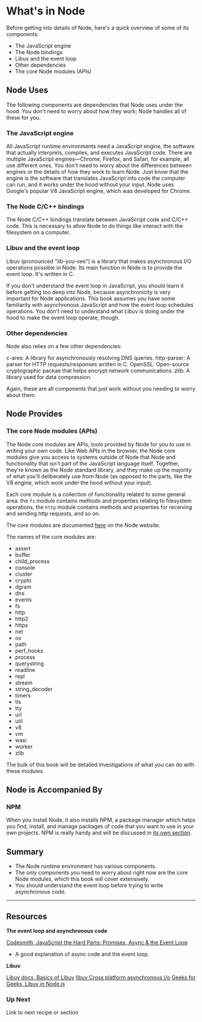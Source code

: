 
# What's in Node

Before getting into details of Node, here's a quick overview of some of its components: 

* The JavaScript engine
* The Node bindings
* Libuv and the event loop
* Other dependencies
* The core Node modules (APIs)

## Node Uses

The following components are dependencies that Node uses under the hood. You don't need to worry about how they work; Node handles all of these for you. 

### The JavaScript engine

All JavaScript runtime environments need a JavaScript engine, the software that actually interprets, compiles, and executes JavaScript code. There are multiple JavaScript engines—Chrome, Firefox, and Safari, for example, all use different ones. You don't need to worry about the differences between engines or the details of how they work to learn Node. Just know that the engine is the software that translates JavaScript into code the computer can run, and it works under the hood without your input. Node uses Google's popular V8 JavaScript engine, which was developed for Chrome.


### The Node C/C++ bindings

The Node C/C++ bindings translate between JavaScript code and C/C++ code. This is necessary to allow Node to do things like interact with the filesystem on a computer. 


### Libuv and the event loop

Libuv (pronounced "lib-you-vee") is a library that makes asynchronous I/O operations possible in Node. Its main function in Node is to provide the event loop. It's written in C. 

If you don't understand the event loop in JavaScript, you should learn it before getting too deep into Node, because asynchronicity is very important for Node applications. This book assumes you have some familiarity with asynchronous JavaScript and how the event loop schedules operations. You don't need to understand what Libuv is doing under the hood to make the event loop operate, though. 

### Other dependencies

Node also relies on a few other dependencies:

c-ares: A library for asynchronously resolving DNS queries.
http-parser: A parser for HTTP requests/responses written in C.
OpenSSL: Open-source cryptographic packae that helps encrypt network communications.
zlib: A library used for data compression.

Again, these are all components that just work without you needing to worry about them.


## Node Provides

### The core Node modules (APIs)

The Node core modules are APIs, tools provided by Node for you to use in writing your own code. Like Web APIs in the browser, the Node core modules give you access to systems outside of Node that Node and functionality that isn't part of the JavaScript language itself. Together, they're known as the Node standard library, and they make up the majority of what you'll deliberately use from Node (as opposed to the parts, like the V8 engine, which work under the hood without your input).

Each core module is a collection of functionality related to some general area: the `fs` module contains methods and properties relating to filesystem operations, the `http` module contains methods and properties for receiving and sending http requests, and so on.

The core modules are documented [here](https://nodejs.org/docs/latest/api/) on the Node website. 

The names of the core modules are: 
* assert
* buffer
* child_process
* console
* cluster
* crypto
* dgram
* dns
* events
* fs
* http
* http2
* https
* net
* os
* path
* perf_hooks
* process
* querystring
* readline
* repl
* stream
* string_decoder
* timers
* tls
* tty
* url
* util
* v8
* vm
* wasi
* worker
* zlib

The bulk of this book will be detailed investigations of what you can do with these modules. 


## Node is Accompanied By

### NPM

When you install Node, it also installs NPM, a package manager which helps you find, install, and manage packages of code that you want to use in your own projects. NPM is really handy and will be discussed in [its own section](https://github.com/bkager/Node-cookbook?tab=readme-ov-file#npm).



## Summary 

* The Node runtime environment has various components.
* The only components you need to worry about right now are the core Node modules, which this book will cover extensively.
* You should understand the event loop before trying to write asynchronous code. 



___

## Resources

**The event loop and asynchronous code**

[Codesmith, JavaScript the Hard Parts: Promises, Async & the Event Loop](https://youtu.be/fOdcuDigxfw?si=kRDpCqxwWFGkPusk)
  * A good explanation of async code and the event loop.

**Libuv**

[Libuv docs, Basics of Libuv](https://docs.libuv.org/en/v1.x/guide/basics.html)
[libuv Cross platform asynchronous i/o](https://youtu.be/kCJ3PFU8Ke8?si=UhYiyq9w4CsmREPk)
[Geeks for Geeks, Libuv in Node.js](https://www.geeksforgeeks.org/libuv-in-node-js/)

### Up Next

Link to next recipe or section
